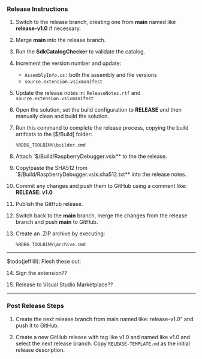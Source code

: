 ### Release Instructions

1. Switch to the release branch, creating one from **main** named like **release-v1.0** if necessary.

2. Merge **main** into the release branch.

3. Run the **SdkCatalogChecker** to validate the catalog.

4. Increment the version number and update:
   
   * `AssemblyInfo.cs:` both the assembly and file versions
   * `source.extension.vsixmanifest`

5. Update the release notes in: `ReleaseNotes.rtf` and `source.extension.vsixmanifest`

6. Open the solution, set the build configuration to **RELEASE** and then manually clean and build the solution.

7. Run this command to complete the release process, copying the build artifcats to the [$/Build] folder:

   `%RDBG_TOOLBIN%\builder.cmd`

8. Attach `$/Build/RaspberryDebugger.vsix** to the the release.

9. Copy/paste the SHA512 from `$/Build/RaspberryDebugger.vsix.sha512.txt** into the release notes.

10. Commit any changes and push them to GitHub using a comment like: **RELEASE: v1.0**

11. Publish the GitHub release.

12. Switch back to the **main** branch, merge the changes from the release branch and push **main** to GitHub.

13. Create an .ZIP archive by executing:

    `%RDBG_TOOLBIN%\archive.cmd`

------------------------------------------------
$todo(jefflill): Flesh these out:

14. Sign the extension??

15. Release to Visual Studio Marketplace??
------------------------------------------------

### Post Release Steps

1. Create the next release branch from main named like: release-v1.0" and push it to GitHub.

2. Create a new GitHub release with tag like v1.0 and named like v1.0 and select the next release branch.  Copy `RELEASE-TEMPLATE.md` as the initial release description.
